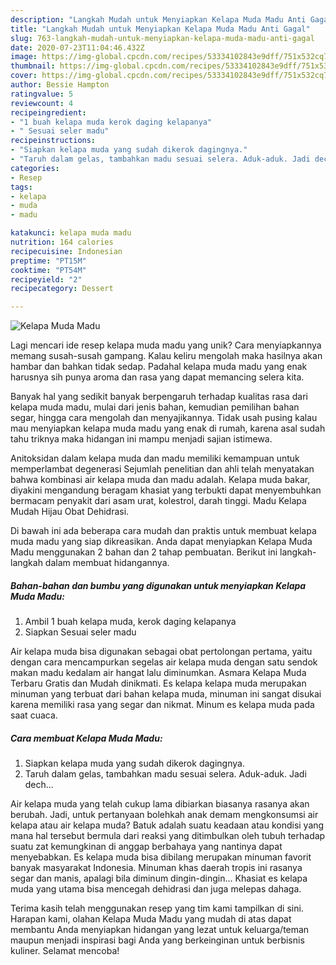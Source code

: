 ```yaml
---
description: "Langkah Mudah untuk Menyiapkan Kelapa Muda Madu Anti Gagal"
title: "Langkah Mudah untuk Menyiapkan Kelapa Muda Madu Anti Gagal"
slug: 763-langkah-mudah-untuk-menyiapkan-kelapa-muda-madu-anti-gagal
date: 2020-07-23T11:04:46.432Z
image: https://img-global.cpcdn.com/recipes/53334102843e9dff/751x532cq70/kelapa-muda-madu-foto-resep-utama.jpg
thumbnail: https://img-global.cpcdn.com/recipes/53334102843e9dff/751x532cq70/kelapa-muda-madu-foto-resep-utama.jpg
cover: https://img-global.cpcdn.com/recipes/53334102843e9dff/751x532cq70/kelapa-muda-madu-foto-resep-utama.jpg
author: Bessie Hampton
ratingvalue: 5
reviewcount: 4
recipeingredient:
- "1 buah kelapa muda kerok daging kelapanya"
- " Sesuai seler madu"
recipeinstructions:
- "Siapkan kelapa muda yang sudah dikerok dagingnya."
- "Taruh dalam gelas, tambahkan madu sesuai selera. Aduk-aduk. Jadi dech..."
categories:
- Resep
tags:
- kelapa
- muda
- madu

katakunci: kelapa muda madu 
nutrition: 164 calories
recipecuisine: Indonesian
preptime: "PT15M"
cooktime: "PT54M"
recipeyield: "2"
recipecategory: Dessert

---
```



![Kelapa Muda Madu](https://img-global.cpcdn.com/recipes/53334102843e9dff/751x532cq70/kelapa-muda-madu-foto-resep-utama.jpg)

Lagi mencari ide resep kelapa muda madu yang unik? Cara menyiapkannya memang susah-susah gampang. Kalau keliru mengolah maka hasilnya akan hambar dan bahkan tidak sedap. Padahal kelapa muda madu yang enak harusnya sih punya aroma dan rasa yang dapat memancing selera kita.

Banyak hal yang sedikit banyak berpengaruh terhadap kualitas rasa dari kelapa muda madu, mulai dari jenis bahan, kemudian pemilihan bahan segar, hingga cara mengolah dan menyajikannya. Tidak usah pusing kalau mau menyiapkan kelapa muda madu yang enak di rumah, karena asal sudah tahu triknya maka hidangan ini mampu menjadi sajian istimewa.

Anitoksidan dalam kelapa muda dan madu memiliki kemampuan untuk memperlambat degenerasi Sejumlah penelitian dan ahli telah menyatakan bahwa kombinasi air kelapa muda dan madu adalah. Kelapa muda bakar, diyakini mengandung beragam khasiat yang terbukti dapat menyembuhkan bermacam penyakit dari asam urat, kolestrol, darah tinggi. Madu Kelapa Mudah Hijau Obat Dehidrasi.


Di bawah ini ada beberapa cara mudah dan praktis untuk membuat kelapa muda madu yang siap dikreasikan. Anda dapat menyiapkan Kelapa Muda Madu menggunakan 2 bahan dan 2 tahap pembuatan. Berikut ini langkah-langkah dalam membuat hidangannya.

<!--inarticleads1-->

##### Bahan-bahan dan bumbu yang digunakan untuk menyiapkan Kelapa Muda Madu:

1. Ambil 1 buah kelapa muda, kerok daging kelapanya
1. Siapkan  Sesuai seler madu


Air kelapa muda bisa digunakan sebagai obat pertolongan pertama, yaitu dengan cara mencampurkan segelas air kelapa muda dengan satu sendok makan madu kedalam air hangat lalu diminumkan. Asmara Kelapa Muda Terbaru Gratis dan Mudah dinikmati. Es kelapa kelapa muda merupakan minuman yang terbuat dari bahan kelapa muda, minuman ini sangat disukai karena memiliki rasa yang segar dan nikmat. Minum es kelapa muda pada saat cuaca. 

<!--inarticleads2-->

##### Cara membuat Kelapa Muda Madu:

1. Siapkan kelapa muda yang sudah dikerok dagingnya.
1. Taruh dalam gelas, tambahkan madu sesuai selera. Aduk-aduk. Jadi dech...


Air kelapa muda yang telah cukup lama dibiarkan biasanya rasanya akan berubah. Jadi, untuk pertanyaan bolehkah anak demam mengkonsumsi air kelapa atau air kelapa muda? Batuk adalah suatu keadaan atau kondisi yang mana hal tersebut bermula dari reaksi yang ditimbulkan oleh tubuh terhadap suatu zat kemungkinan di anggap berbahaya yang nantinya dapat menyebabkan. Es kelapa muda bisa dibilang merupakan minuman favorit banyak masyarakat Indonesia. Minuman khas daerah tropis ini rasanya segar dan manis, apalagi bila diminum dingin-dingin… Khasiat es kelapa muda yang utama bisa mencegah dehidrasi dan juga melepas dahaga. 

Terima kasih telah menggunakan resep yang tim kami tampilkan di sini. Harapan kami, olahan Kelapa Muda Madu yang mudah di atas dapat membantu Anda menyiapkan hidangan yang lezat untuk keluarga/teman maupun menjadi inspirasi bagi Anda yang berkeinginan untuk berbisnis kuliner. Selamat mencoba!
